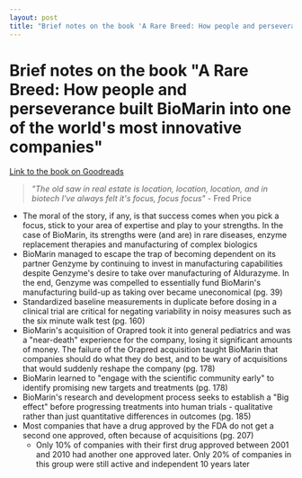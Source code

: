```yaml
---
layout: post
title: "Brief notes on the book 'A Rare Breed: How people and perseverance built BioMarin into one of the world's most innovative companies'"
---
```


# Brief notes on the book "A Rare Breed: How people and perseverance built BioMarin into one of the world's most innovative companies"

[Link to the book on Goodreads](https://www.goodreads.com/en/book/show/36562324)

> *"The old saw in real estate is location, location, location, and in biotech I've always felt it's focus, focus focus"* \- Fred Price

- The moral of the story, if any, is that success comes when you pick a focus, stick to your area of expertise and play to your strengths. In the case of BioMarin, its strengths were (and are) in rare diseases, enzyme replacement therapies and manufacturing of complex biologics
- BioMarin managed to escape the trap of becoming dependent on its partner Genzyme by continuing to invest in manufacturing capabilities despite Genzyme's desire to take over manufacturing of Aldurazyme. In the end, Genzyme was compelled to essentially fund BioMarin's manufacturing build-up as taking over became uneconomical (pg. 39)
- Standardized baseline measurements in duplicate before dosing in a clinical trial are critical for negating variability in noisy measures such as the six minute walk test (pg. 160)
- BioMarin's acquisition of Orapred took it into general pediatrics and was a "near-death" experience for the company, losing it significant amounts of money. The failure of the Orapred acquisition taught BioMarin that companies should do what they do best, and to be wary of acquisitions that would suddenly reshape the company (pg. 178)
- BioMarin learned to "engage with the scientific community early" to identify promising new targets and treatments (pg. 178)
- BioMarin's research and development process seeks to establish a "Big effect" before progressing treatments into human trials - qualitative rather than just quantitative differences in outcomes (pg. 185)
- Most companies that have a drug approved by the FDA do not get a second one approved, often because of acquisitions (pg. 207)
	-  Only 10% of companies with their first drug approved between 2001 and 2010 had another one approved later. Only 20% of companies in this group were still active and independent 10 years later